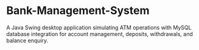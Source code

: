 # Bank-Management-System
A Java Swing desktop application simulating ATM operations with MySQL database integration for account management, deposits, withdrawals, and balance enquiry.
